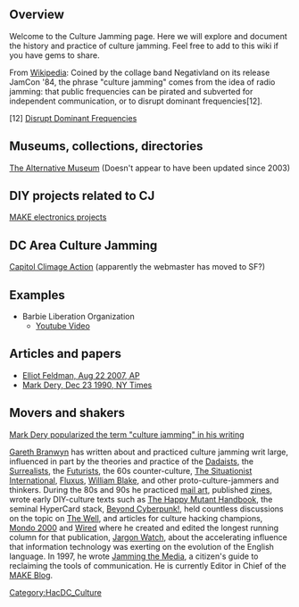 ## Overview

Welcome to the Culture Jamming page. Here we will explore and document
the history and practice of culture jamming. Feel free to add to this
wiki if you have gems to share.

From [Wikipedia](http://en.wikipedia.org/wiki/Culture_jamming): Coined
by the collage band Negativland on its release JamCon '84, the phrase
"culture jamming" comes from the idea of radio jamming: that public
frequencies can be pirated and subverted for independent communication,
or to disrupt dominant frequencies\[12\].

\[12\] [Disrupt Dominant
Frequencies](http://disruptdominantfrequencies.net/)

## Museums, collections, directories

[The Alternative Museum](http://www.alternativemuseum.org/) (Doesn't
appear to have been updated since 2003)

## DIY projects related to CJ

[MAKE electronics
projects](http://blog.makezine.com/archive/2009/12/culture_jamming_open_source_hardwar.html)

## DC Area Culture Jamming

[Capitol Climage Action](http://www.capitolclimateaction.org/)
(apparently the webmaster has moved to SF?)

## Examples

- Barbie Liberation Organization
  - [Youtube Video](http://www.youtube.com/watch?v=OVT4T7OR3iQ)

## Articles and papers

- [Elliot Feldman, Aug 22 2007,
  AP](http://www.associatedcontent.com/article/350004/what_is_culture_jamming.html)
- [Mark Dery, Dec 23 1990, NY
  Times](http://www.nytimes.com/1990/12/23/arts/the-merry-pranksters-and-the-art-of-the-hoax.html)

## Movers and shakers

[Mark Dery popularized the term "culture jamming" in his
writing](http://en.wikipedia.org/wiki/Mark_Dery)

[Gareth Branwyn](http://en.wikipedia.org/wiki/Gareth_branwyn) has
written about and practiced culture jamming writ large, influenced in
part by the theories and practice of the
[Dadaists](http://en.wikipedia.org/wiki/Dada), the
[Surrealists](http://en.wikipedia.org/wiki/Surrealism), the
[Futurists](http://en.wikipedia.org/wiki/Futurism), the 60s
counter-culture, [The Situationist
International](http://en.wikipedia.org/wiki/Situationist_International),
[Fluxus](http://en.wikipedia.org/wiki/Fluxus), [William
Blake](http://en.wikipedia.org/wiki/William_blake), and other
proto-culture-jammers and thinkers. During the 80s and 90s he practiced
[mail art](http://en.wikipedia.org/wiki/Mail_art), published
[zines](http://www.streettech.com/bcp/BCPgraf/CyberCulture/goinggaga.html),
wrote early DIY-culture texts such as [The Happy Mutant
Handbook](http://www.amazon.com/Happy-Mutant-Handbook-Carla-Sinclair/dp/1573225029/ref=sr_1_1?ie=UTF8&s=books&qid=1268709584&sr=8-1),
the seminal HyperCard stack, [Beyond
Cyberpunk!](http://www.streettech.com/bcp/), held countless discussions
on the topic on [The Well](http://en.wikipedia.org/wiki/The_WELL), and
articles for culture hacking champions, [Mondo
2000](http://en.wikipedia.org/wiki/Mondo_2000) and
[Wired](http://en.wikipedia.org/wiki/Wired_%28magazine%29) where he
created and edited the longest running column for that publication,
[Jargon
Watch](http://www.amazon.com/Jargon-Watch-Dictionary-Jitterati-Hardwired/dp/1888869062/ref=sr_1_1?ie=UTF8&s=books&qid=1268710455&sr=8-1),
about the accelerating influence that information technology was
exerting on the evolution of the English language. In 1997, he wrote
[Jamming the
Media](http://www.amazon.com/Jamming-Media-Gareth-Branwyn/dp/0811817954/ref=sr_1_2?ie=UTF8&s=books&qid=1268708624&sr=8-2),
a citizen's guide to reclaiming the tools of communication. He is
currently Editor in Chief of the [MAKE Blog](http://blog.makezine.com/).

[Category:HacDC_Culture](Category:HacDC_Culture "wikilink")